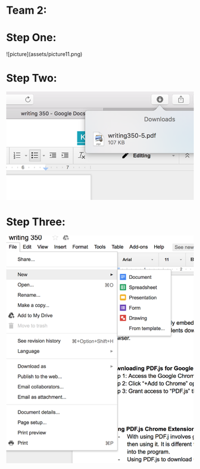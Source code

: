 <b>
<h1>
Team 2: 
</h1>

<h1>
Step One: 
</h1>
</b>
![picture](assets/picture11.png)

<h1>
Step Two: 
</h1>

![picture](assets/picture3.png)

<h1>
Step Three: 
</h1>

![picture](assets/picture5.png)

